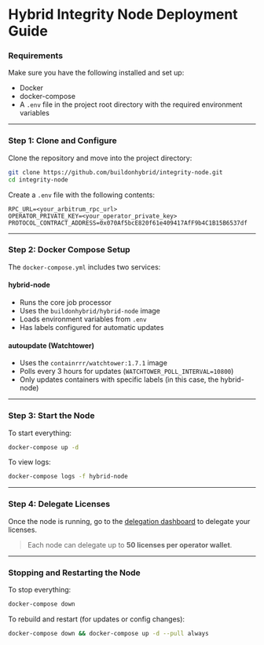 # Hybrid Integrity Node Deployment Guide

### Requirements

Make sure you have the following installed and set up:

- Docker
- docker-compose
- A `.env` file in the project root directory with the required environment variables

---

### Step 1: Clone and Configure

Clone the repository and move into the project directory:

```bash
git clone https://github.com/buildonhybrid/integrity-node.git
cd integrity-node
```

Create a `.env` file with the following contents:

```env
RPC_URL=<your_arbitrum_rpc_url>
OPERATOR_PRIVATE_KEY=<your_operator_private_key>
PROTOCOL_CONTRACT_ADDRESS=0x070Af5bcE820f61e409417AfF9b4C1B15B6537df
```

---

### Step 2: Docker Compose Setup

The `docker-compose.yml` includes two services:

#### hybrid-node

- Runs the core job processor
- Uses the `buildonhybrid/hybrid-node` image
- Loads environment variables from `.env`
- Has labels configured for automatic updates

#### autoupdate (Watchtower)

- Uses the `containrrr/watchtower:1.7.1` image
- Polls every 3 hours for updates (`WATCHTOWER_POLL_INTERVAL=10800`)
- Only updates containers with specific labels (in this case, the hybrid-node)

---

### Step 3: Start the Node

To start everything:

```bash
docker-compose up -d
```

To view logs:

```bash
docker-compose logs -f hybrid-node
```

---

### Step 4: Delegate Licenses

Once the node is running, go to the [delegation dashboard](https://nodes.buildonhybrid.com/) to delegate your licenses.

> Each node can delegate up to **50 licenses per operator wallet**.

---

### Stopping and Restarting the Node

To stop everything:

```bash
docker-compose down
```

To rebuild and restart (for updates or config changes):

```bash
docker-compose down && docker-compose up -d --pull always
```
